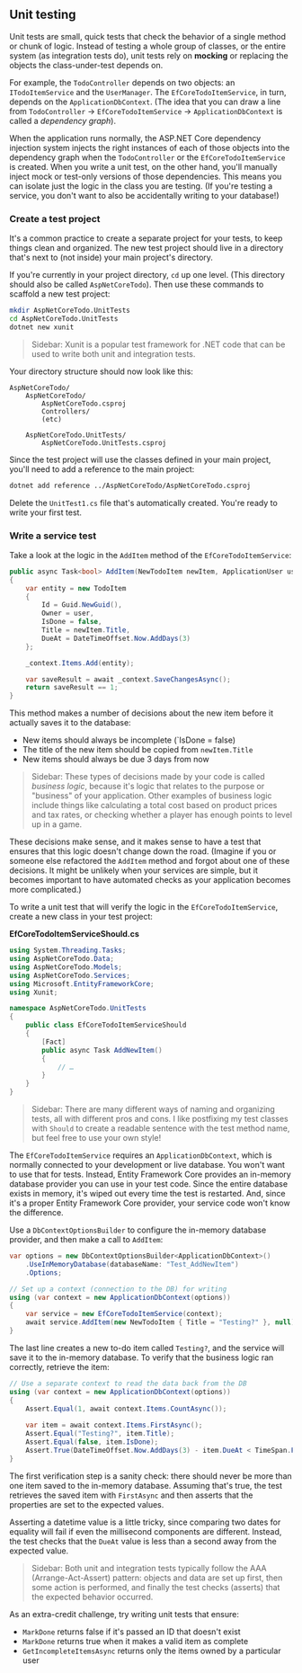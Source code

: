 ## Unit testing
Unit tests are small, quick tests that check the behavior of a single method or chunk of logic. Instead of testing a whole group of classes, or the entire system (as integration tests do), unit tests rely on **mocking** or replacing the objects the class-under-test depends on.

For example, the `TodoController` depends on two objects: an `ITodoItemService` and the `UserManager`. The `EfCoreTodoItemService`, in turn, depends on the `ApplicationDbContext`. (The idea that you can draw a line from `TodoController` -> `EfCoreTodoItemService` -> `ApplicationDbContext` is called a *dependency graph*).

When the application runs normally, the ASP.NET Core dependency injection system injects the right instances of each of those objects into the dependency graph when the `TodoController` or the `EfCoreTodoItemService` is created. When you write a unit test, on the other hand, you'll manually inject mock or test-only versions of those dependencies. This means you can isolate just the logic in the class you are testing. (If you're testing a service, you don't want to also be accidentally writing to your database!)

### Create a test project

It's a common practice to create a separate project for your tests, to keep things clean and organized. The new test project should live in a directory that's next to (not inside) your main project's directory.

If you're currently in your project directory, `cd` up one level. (This directory should also be called `AspNetCoreTodo`). Then use these commands to scaffold a new test project:

```bash
mkdir AspNetCoreTodo.UnitTests
cd AspNetCoreTodo.UnitTests
dotnet new xunit
```

> Sidebar: Xunit is a popular test framework for .NET code that can be used to write both unit and integration tests.

Your directory structure should now look like this:

```
AspNetCoreTodo/
    AspNetCoreTodo/
        AspNetCoreTodo.csproj
        Controllers/
        (etc)

    AspNetCoreTodo.UnitTests/
        AspNetCoreTodo.UnitTests.csproj
```

Since the test project will use the classes defined in your main project, you'll need to add a reference to the main project:

```bash
dotnet add reference ../AspNetCoreTodo/AspNetCoreTodo.csproj
```

Delete the `UnitTest1.cs` file that's automatically created. You're ready to write your first test.

### Write a service test

Take a look at the logic in the `AddItem` method of the `EfCoreTodoItemService`:

```csharp
public async Task<bool> AddItem(NewTodoItem newItem, ApplicationUser user)
{
    var entity = new TodoItem
    {
        Id = Guid.NewGuid(),
        Owner = user,
        IsDone = false,
        Title = newItem.Title,
        DueAt = DateTimeOffset.Now.AddDays(3)
    };

    _context.Items.Add(entity);

    var saveResult = await _context.SaveChangesAsync();
    return saveResult == 1;
}
```

This method makes a number of decisions about the new item before it actually saves it to the database:

* New items should always be incomplete (`IsDone = false)
* The title of the new item should be copied from `newItem.Title`
* New items should always be due 3 days from now

> Sidebar: These types of decisions made by your code is called *business logic*, because it's logic that relates to the purpose or "business" of your application. Other examples of business logic include things like calculating a total cost based on product prices and tax rates, or checking whether a player has enough points to level up in a game.

These decisions make sense, and it makes sense to have a test that ensures that this logic doesn't change down the road. (Imagine if you or someone else refactored the `AddItem` method and forgot about one of these decisions. It might be unlikely when your services are simple, but it becomes important to have automated checks as your application becomes more complicated.)

To write a unit test that will verify the logic in the `EfCoreTodoItemService`, create a new class in your test project:

**EfCoreTodoItemServiceShould.cs**

```csharp
using System.Threading.Tasks;
using AspNetCoreTodo.Data;
using AspNetCoreTodo.Models;
using AspNetCoreTodo.Services;
using Microsoft.EntityFrameworkCore;
using Xunit;

namespace AspNetCoreTodo.UnitTests
{
    public class EfCoreTodoItemServiceShould
    {
        [Fact]
        public async Task AddNewItem()
        {
            // …
        }
    }
}
```

> Sidebar: There are many different ways of naming and organizing tests, all with different pros and cons. I like postfixing my test classes with `Should` to create a readable sentence with the test method name, but feel free to use your own style!

The `EfCoreTodoItemService` requires an `ApplicationDbContext`, which is normally connected to your development or live database. You won't want to use that for tests. Instead, Entity Framework Core provides an in-memory database provider you can use in your test code. Since the entire database exists in memory, it's wiped out every time the test is restarted. And, since it's a proper Entity Framework Core provider, your service code won't know the difference.

Use a `DbContextOptionsBuilder` to configure the in-memory database provider, and then make a call to `AddItem`:

```csharp
var options = new DbContextOptionsBuilder<ApplicationDbContext>()
    .UseInMemoryDatabase(databaseName: "Test_AddNewItem")
    .Options;

// Set up a context (connection to the DB) for writing
using (var context = new ApplicationDbContext(options))
{
    var service = new EfCoreTodoItemService(context);
    await service.AddItem(new NewTodoItem { Title = "Testing?" }, null);
}
```

The last line creates a new to-do item called `Testing?`, and the service will save it to the in-memory database. To verify that the business logic ran correctly, retrieve the item:

```csharp
// Use a separate context to read the data back from the DB
using (var context = new ApplicationDbContext(options))
{
    Assert.Equal(1, await context.Items.CountAsync());
    
    var item = await context.Items.FirstAsync();
    Assert.Equal("Testing?", item.Title);
    Assert.Equal(false, item.IsDone);
    Assert.True(DateTimeOffset.Now.AddDays(3) - item.DueAt < TimeSpan.FromSeconds(1));
}
```

The first verification step is a sanity check: there should never be more than one item saved to the in-memory database. Assuming that's true, the test retrieves the saved item with `FirstAsync` and then asserts that the properties are set to the expected values.

Asserting a datetime value is a little tricky, since comparing two dates for equality will fail if even the millisecond components are different. Instead, the test checks that the `DueAt` value is less than a second away from the expected value.

> Sidebar: Both unit and integration tests typically follow the AAA (Arrange-Act-Assert) pattern: objects and data are set up first, then some action is performed, and finally the test checks (asserts) that the expected behavior occurred.

As an extra-credit challenge, try writing unit tests that ensure:

* `MarkDone` returns false if it's passed an ID that doesn't exist
* `MarkDone` returns true when it makes a valid item as complete
* `GetIncompleteItemsAsync` returns only the items owned by a particular user
